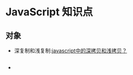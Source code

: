 JavaScript 知识点
==========

## 对象
* 深复制和浅复制:[javascript中的深拷贝和浅拷贝？](https://www.zhihu.com/question/23031215)
```

```

* 